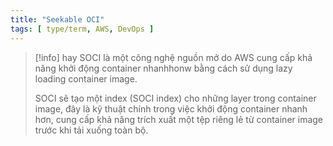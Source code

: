 ```yaml
---
title: "Seekable OCI"
tags: [ type/term, AWS, DevOps ]
---
```


> [!info]
> hay SOCI là một công nghệ nguồn mở do AWS cung cấp khả năng khởi động container nhanhhonw bằng cách
> sử dụng lazy loading container image.
>
> SOCI sẽ tạo một index (SOCI index) cho những layer trong container image, đây là kỹ thuật chính trong
> việc khởi động container nhanh hơn, cung cấp khả năng trích xuất một tệp riêng lẻ từ container image
> trước khi tải xuống toàn bộ.
